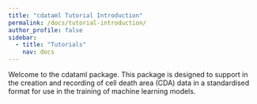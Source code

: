 ```yaml
---
title: "cdataml Tutorial Introduction"
permalink: /docs/tutorial-introduction/
author_profile: false
sidebar:
  - title: "Tutorials"
    nav: docs
---
```


Welcome to the cdataml package. This package is designed to support in the creation and recording of cell death area (CDA) data in a standardised format for use in the training of machine learning models.
